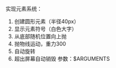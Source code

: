实现元素系统：
1. 创建圆形元素（半径40px）
2. 显示元素符号（白色大字）
3. 从底部随机位置向上抛
4. 抛物线运动，重力300
5. 自动旋转
6. 超出屏幕自动销毁
参数：$ARGUMENTS